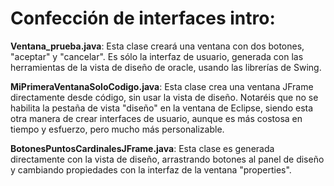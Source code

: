 # **Confección de interfaces intro**:

**Ventana_prueba.java**: Esta clase creará una ventana con dos botones, "aceptar" y "cancelar". Es sólo la interfaz de usuario, generada con las herramientas de la vista de diseño de oracle, usando las librerías de Swing.

**MiPrimeraVentanaSoloCodigo.java**: Esta clase crea una ventana JFrame directamente desde código, sin usar la vista de diseño. Notaréis que no se habilita la pestaña de vista "diseño" en la ventana de Eclipse, siendo esta otra manera de crear interfaces de usuario, aunque es más costosa en tiempo y esfuerzo, pero mucho más personalizable.

**BotonesPuntosCardinalesJFrame.java**: Esta clase es generada directamente con la vista de diseño, arrastrando botones al panel de diseño y cambiando propiedades con la interfaz de la ventana "properties".

